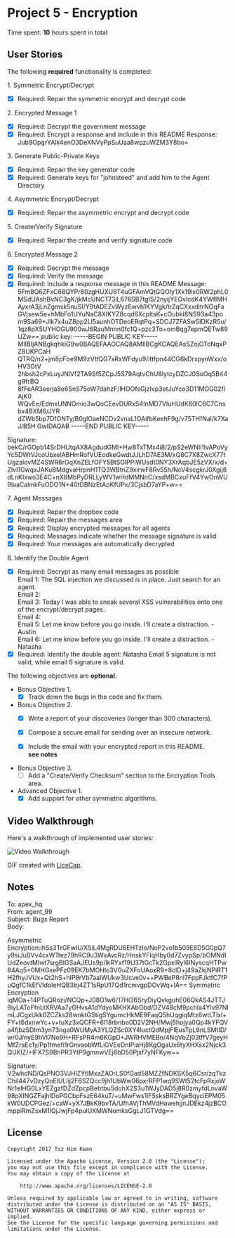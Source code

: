 # Project 5 - Encryption

Time spent: **10** hours spent in total

## User Stories

The following **required** functionality is completed:

1\. Symmetric Encrypt/Decrypt
  * [x]  Required: Repair the symmetric encrypt and decrypt code

2\. Encrypted Message 1
  * [x]  Required: Decrypt the government message
  * [x]  Required: Encrypt a response and include in this README
          Response: Jub9OpgrYAlk4enO3DeXNVyPpSuUaa8wpzuWZM3Y8bo=

3\. Generate Public-Private Keys
  * [x]  Required: Repair the key generator code
  * [x]  Required: Generate keys for "johnsteed" and add him to the Agent Directory

4\. Asymmetric Encrypt/Decrypt
  * [x]  Required: Repair the asymmetric encrypt and decrypt code

5\. Create/Verify Signature
  * [x]  Required: Repair the create and verify signature code
  
6\. Encrypted Message 2
  * [x]  Required: Decrypt the message
  * [x]  Required: Verify the message
  * [x]  Required: Include a response message in this README
         Message:
5Fm8Q6ZFxC68QYPr80zgHUXU6T4uGFAmVQtGQOIy1Xk19lx0RW2phL0MSdUAshBvNC3gK/jkMcUNCT73iL676SB7tgIS/2nyijYEOvlcdK4YWfIMHAyxrA3jLnZgmsk5nuSI/Y9tADEZvWyzEwvh1KYVgk/trZqCXxxditrNOqFaGVjsew5e+hMbFo1UYuNaC8XIKYZ8cqd6XcpltsK+cOubkI8NS93a43pom9Sa69+Jlk7x4uZ8pp2LI5aunhOTDeoERqtPq+SDCJ7ZFASw5IDKzR5u/1qz8pX5UYHOGU900wJ6RauMnnn0fc1Q+pzc3To+omBqg7epmQETw89UZw==
public key: -----BEGIN PUBLIC KEY-----
MIIBIjANBgkqhkiG9w0BAQEFAAOCAQ8AMIIBCgKCAQEAsSZojOToNqxPZ8UKPCaH
QTRQ/n2+jm8pFbe9M9zVttQG7xRxWFdyu9/ittfpn44CG6kDrxpynWxx/oHV3GtV
2hbsh2cPxLuyJNlVf2TA9Sf5ZCpJ5S79AqtvChU8lytcyDZCJ0SoOq5B44g9frBQ
8fFeAR3eerja8e6SnS75oW7dahzF/lHOOfsGjzIvp3etJuYco3D11MOG02flAjK0
WQvEe/EdmxUNNOmio3wQoCEevDURxS4InMD7VIuHUdK80IC6C7Cnsbx4BXM6/JYR
dZWb5bp7DfONTy/B0glOaeNCDv2vnaL1OAifbKeehF9g/v75THfNal/k7XaJ/B5H
GwIDAQAB
-----END PUBLIC KEY-----

Signature:
bekC/rGOpb14SrDHUtqAX8AgdudGMI+Hw8TxTMx4i8/2/pS2eWNIi1lvAPoVyYc5DWtVJcoUbxelABHmRofVUEodkeGwdtJJLhD7AE3M/xQ8C7X8ZwcX77tUgzalovMZ4SWR6rOqXnZELfOFY5BtSOlPPiWUsdt0NY3XrAqbJE5zVX/x/d+ZlvI1GwqxJAKuBMdgvaHrpnH1TQ3WBtnZ9xirwF8Rv55h/NcV4scgkrJ0Xgij8dLnKIxwo3E4C+nX8MbPyDRLLyWV1wHdMMNnC/xsdMBCxuFfV4YwOnWU9laaCalmkFuODO1N+40tDBNzEtApKfUPx/3CjsbD7aYP+w==

7\. Agent Messages
  * [x]  Required: Repair the dropbox code
  * [x]  Required: Repair the messages area
  * [x]  Required: Display encrypted messages for all agents
  * [x]  Required: Messages indicate whether the message signature is valid
  * [x]  Required: Your messages are automatically decrypted

8\. Identify the Double Agent
  * [x]  Required: Decrypt as many email messages as possible</br>
         Email 1: The SQL injection we discussed is in place. Just search for an agent.</br>
         Email 2:</br>
         Email 3: Today I was able to sneak several XSS vulnerabilities onto one of the encrypt/decrypt pages.</br>
         Email 4:</br>
         Email 5: Let me know before you go inside. I'll create a distraction. - Austin</br>
         Email 6: Let me know before you go inside. I'll create a distraction. - Natasha</br>
  * [x]  Required: Identify the double agent: Natasha
         Email 5 signature is not valid, while email 6 signature is valid.

The following objectives are **optional**:

* Bonus Objective 1\.
  * [x]  Track down the bugs in the code and fix them.

* Bonus Objective 2\.
  * [x]  Write a report of your discoveries (longer than 300 characters).
  * [x]  Compose a secure email for sending over an insecure network.
  * [x]  Include the email with your encrypted report in this README.</br>
  **see notes**
  

* Bonus Objective 3\.
  * [ ]  Add a "Create/Verify Checksum" section to the Encryption Tools area.

* Advanced Objective 1\.
  * [x]  Add support for other symmetric algorithms.

## Video Walkthrough

Here's a walkthrough of implemented user stories:

<img src='http://i.imgur.com/8cB65s5.gif' title='Video Walkthrough' width='' alt='Video Walkthrough' />

GIF created with [LiceCap](http://www.cockos.com/licecap/).

## Notes

To: apex_hq</br>
From: agent_99</br>
Subject: Bugs Report</br>
Body:

Asymmetric Encryption:ihSs3TrGFwIU/X5iL4MgRDU6EHTzIo/NoP2vo1b509E8D5G0pQ7y9siJuBVv4cxWTtez79hRC9u3WxAvcRz/HnskYFlqHby0d7ZvypSp/bOMNdlUdZeovtMIwt7srgBIGSaAJEUs9p/lkRYxf19U37tGcTk2GpxlRyI6INyscqHTPw84Aq5+0MHGxePFz09EK7bMOHlo3VGuZXFoUAoxR9+8clD+j49aZkjNPiRT1H2fhyJVUx+Qt2hS+hIP8rVb7aaIWUkw3Ucve0v++PWBeP8nl7FppFJktfC7fPuQgfC1kEfVIdoIeHQB3bj4ZT1sRpU17Qd1rcmvgpDOvWq+IA==
Symmetric Encryption
iqMOa+14PTuQRozi/NCQp+J08O1w6/17Hi36SryDiyQvkguhE06QkAS4JTTJ9iyLAToFfnLtXRVAa7yGHvsA1dYdyoMKHXAbGbd/DZV48cM9pchla4Ylv97NlmLJCgxUkk0ZCZks28wnktGStigSYgumcHkME9FaqQ5hUqgiqMtz6wtLTIxl+FY+t6dxnwYc+v+tuXz3xQCFR+6I18rbnbo0D2V2NH/Mwj5hojya0Qp4kYFQVa4fjbzSDIm3yn73nga0WUMyA3YLQZSc0XY4luctQdMpjFlEusTpL9nLSMtID/wr0J/nyE9hVI7No9H+RFsPR4m6KGpD+JWRHVMEBn/4NqVbZj03tffV7geyHMfZraEc1y/Pp1tmefi1rGnvaobWfLiGVEeDnIPiaHj8KgOgaUx6tyXHXsx2Njck3QUKlZ/+IFX7S9BhPR3YtP9gmnwVEj8bD50Pjsf7yNFKyw==

Signature:
V2whdND/QsPNO3VJHlZYtlMxaZAOrLS0fGad58MZZfNDKSK5q6Csr/zqTkzChil447vDzyQoElULIij2F6SZQcc9jh1UbWw06pxrRFP1wq9SWt52tcFpRxjoWNr1eIHG0LxYEZgzfDZdZpcpBebtbu5dohX2S3u1WJyDAD5j8R0zmyfdLnvaW98pXINGZFajhIDoPGCbpFszE64kuT/+uMwFws1lFSsksBRZYgeBqyciEPM05kW0UDCPGez/+caW+yX7JBkK9bvTA/UfhAVjThMVdHawehjjnJDEkz4jzBCOmppiRmZsxM1IQjJwjFp4pulUXMWNumksGgLJ1GTVdg==

## License

    Copyright 2017 Tsz Him Kwan

    Licensed under the Apache License, Version 2.0 (the "License");
    you may not use this file except in compliance with the License.
    You may obtain a copy of the License at

        http://www.apache.org/licenses/LICENSE-2.0

    Unless required by applicable law or agreed to in writing, software
    distributed under the License is distributed on an "AS IS" BASIS,
    WITHOUT WARRANTIES OR CONDITIONS OF ANY KIND, either express or implied.
    See the License for the specific language governing permissions and
    limitations under the License.
